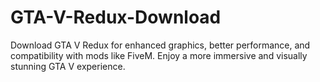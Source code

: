 # GTA-V-Redux-Download
Download GTA V Redux for enhanced graphics, better performance, and compatibility with mods like FiveM. Enjoy a more immersive and visually stunning GTA V experience.
